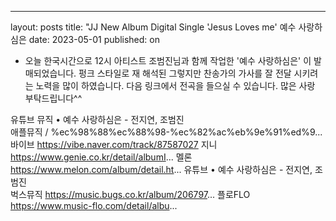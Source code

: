 ---
layout: posts
title: "JJ New Album Digital Single 'Jesus Loves me' 예수 사랑하심은
date: 2023-05-01
published: on


- 오늘 한국시간으로 12시 아티스트 조범진님과 함께 작업한 '예수 사랑하심은' 이 발매되었습니다. 펑크 스타일로 재 해석된 그렇지만 찬송가의 가사를 잘 전달 시키려는 노력을 많이 하였습니다. 다음 링크에서 전곡을 들으실 수 있습니다. 많은 사랑 부탁드립니다^^ 

유튜브 뮤직
   • 예수 사랑하심은 - 전지연, 조범진  
애플뮤직
  / %ec%98%88%ec%88%98-%ec%82%ac%eb%9e%91%ed%9...  
바이브
https://vibe.naver.com/track/87587027
지니
https://www.genie.co.kr/detail/albumI...
멜론
https://www.melon.com/album/detail.ht...
유튜브
   • 예수 사랑하심은 - 전지연, 조범진  
벅스뮤직
https://music.bugs.co.kr/album/206797...
플로FLO
https://www.music-flo.com/detail/albu...
